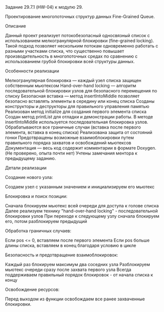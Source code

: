 Задание 29.7.1 (HW-04) к модулю 29. 

Проектирование многопоточных структур данных Fine-Grained Queue.

Описание

Данный проект реализует потокобезопасный односвязный список с использованием мелкогранулярной блокировки (fine-grained locking). Такой подход позволяет нескольким потокам одновременно работать с разными участками списка, что существенно повышает производительность в многопоточных средах по сравнению с использованием грубой блокировки всей структуры данных.


Особенности реализации

Мелкогранулярная блокировка — каждый узел списка защищен собственным мьютексом
Hand-over-hand locking — алгоритм последовательной блокировки узлов для безопасного перемещения по списку
Безопасная вставка — метод insertIntoMiddle позволяет безопасно вставлять элементы в середину или конец списка
Созданы конструкторы и деструкторы для правильного управления памятью
Реализован метод initialize для создания первого элемента списка
Создан метод printList для отладки и демонстрации работы.
В методе insertIntoMiddle используется последовательная блокировка узлов.
Обрабатываются все граничные случаи (вставка после первого элемента, вставка в конец списка)
Реализована защита от состояний гонки
Предотвращены возможные взаимоблокировки путем правильного порядка захватов и освобождений мьютексов
Документация — весь код содержит комментарии в формате Doxygen. (Не проверено, опыта почти нет)
Учтены замечания ментора к предыдущему заданию.


Детали реализации


Создание нового узла:

Создаем узел с указанным значением и инициализируем его мьютекс


Блокировка и поиск позиции:

Сначала блокируем мьютекс всей очереди для доступа к голове списка
Далее реализуем технику "hand-over-hand locking" - последовательной блокировки узлов
При переходе к следующему узлу сначала блокируем его, потом разблокируем предыдущий


Обработка граничных случаев:

Если pos <= 0, вставляем после первого элемента
Если pos больше длины списка, вставляем в конец благодаря условию в цикле


Безопасность и предотвращение взаимоблокировок:

Каждый раз блокируем максимум два соседних узла
Разблокируем мьютекс очереди сразу после захвата первого узла
Всегда поддерживаем правильный порядок блокировок - от начала списка к концу


Освобождение ресурсов:

Перед выходом из функции освобождаем все ранее захваченные блокировки.